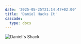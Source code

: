 ```yaml
---
date: '2025-05-25T21:14:47+02:00'
title: 'Daniel Hacks It'
cascade:
  type: docs
---
```


![Daniel's Shack](/images/morning_wood.jpeg)
